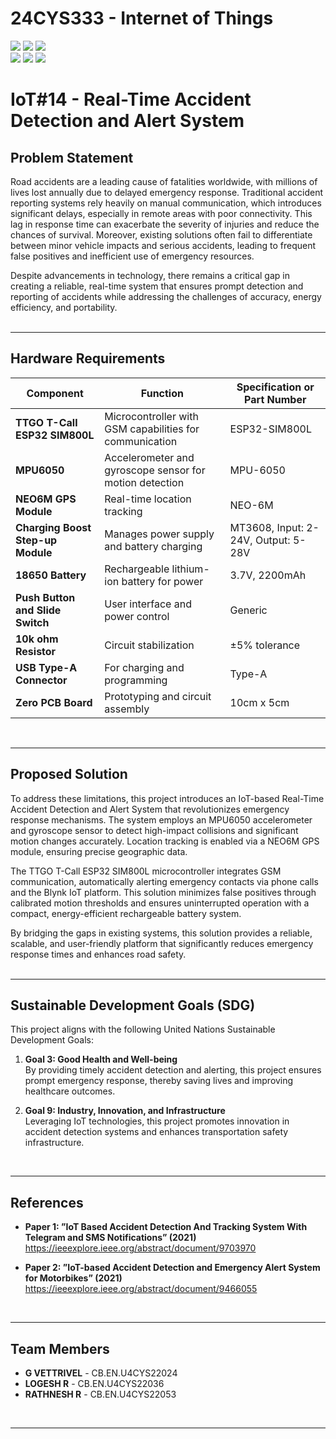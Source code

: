 # 24CYS333 - Internet of Things
![](https://img.shields.io/badge/Batch-22CYS-lightgreen) ![](https://img.shields.io/badge/UG-blue) ![](https://img.shields.io/badge/Subject-IoT-blue)
<br/>
![](https://img.shields.io/badge/Lecture-2-orange) ![](https://img.shields.io/badge/Practical-3-orange) ![](https://img.shields.io/badge/Credits-3-orange) <br/>

# IoT#14 - Real-Time Accident Detection and Alert System

## Problem Statement
Road accidents are a leading cause of fatalities worldwide, with millions of lives lost annually due to delayed emergency response. Traditional accident reporting systems rely heavily on manual communication, which introduces significant delays, especially in remote areas with poor connectivity. This lag in response time can exacerbate the severity of injuries and reduce the chances of survival. Moreover, existing solutions often fail to differentiate between minor vehicle impacts and serious accidents, leading to frequent false positives and inefficient use of emergency resources.

Despite advancements in technology, there remains a critical gap in creating a reliable, real-time system that ensures prompt detection and reporting of accidents while addressing the challenges of accuracy, energy efficiency, and portability.
<br>
<br>

---

## Hardware Requirements
| Component                      | Function                                                | Specification or Part Number  |
|--------------------------------|---------------------------------------------------------|------------------------------ |
| **TTGO T-Call ESP32 SIM800L**  | Microcontroller with GSM capabilities for communication | ESP32-SIM800L                 |
| **MPU6050**                    | Accelerometer and gyroscope sensor for motion detection | MPU-6050                      |
| **NEO6M GPS Module**           | Real-time location tracking                             | NEO-6M                        |
| **Charging Boost Step-up Module** | Manages power supply and battery charging            | MT3608, Input: 2-24V, Output: 5-28V |
| **18650 Battery**              | Rechargeable lithium-ion battery for power              | 3.7V, 2200mAh                 |
| **Push Button and Slide Switch** | User interface and power control                      | Generic                       |
| **10k ohm Resistor**           | Circuit stabilization                                   | ±5% tolerance                 |
| **USB Type-A Connector**       | For charging and programming                            | Type-A                        |
| **Zero PCB Board**             | Prototyping and circuit assembly                        | 10cm x 5cm                    |

<br>

---

## Proposed Solution
To address these limitations, this project introduces an IoT-based Real-Time Accident Detection and Alert System that revolutionizes emergency response mechanisms. The system employs an MPU6050 accelerometer and gyroscope sensor to detect high-impact collisions and significant motion changes accurately. Location tracking is enabled via a NEO6M GPS module, ensuring precise geographic data.

The TTGO T-Call ESP32 SIM800L microcontroller integrates GSM communication, automatically alerting emergency contacts via phone calls and the Blynk IoT platform. This solution minimizes false positives through calibrated motion thresholds and ensures uninterrupted operation with a compact, energy-efficient rechargeable battery system.

By bridging the gaps in existing systems, this solution provides a reliable, scalable, and user-friendly platform that significantly reduces emergency response times and enhances road safety.
<br>
<br>

---

## Sustainable Development Goals (SDG)
This project aligns with the following United Nations Sustainable Development Goals:

1. **Goal 3: Good Health and Well-being**  
   By providing timely accident detection and alerting, this project ensures prompt emergency response, thereby saving lives and improving healthcare outcomes.

2. **Goal 9: Industry, Innovation, and Infrastructure**  
   Leveraging IoT technologies, this project promotes innovation in accident detection systems and enhances transportation safety infrastructure.
<br>

---

## References
- **Paper 1: ”IoT Based Accident Detection And Tracking System With Telegram and
SMS Notifications” (2021)**
https://ieeexplore.ieee.org/abstract/document/9703970

- **Paper 2: ”IoT-based Accident Detection and Emergency Alert System for
Motorbikes” (2021)**
https://ieeexplore.ieee.org/abstract/document/9466055
<br>

---

## Team Members
- **G VETTRIVEL** - CB.EN.U4CYS22024  
- **LOGESH R** - CB.EN.U4CYS22036  
- **RATHNESH R** - CB.EN.U4CYS22053  
<br>

---
